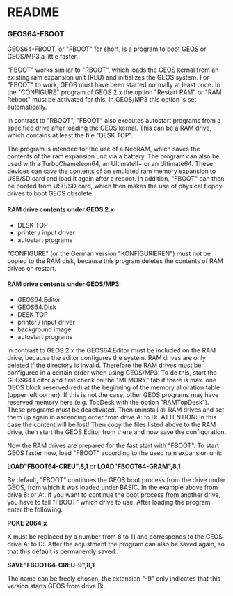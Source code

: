 # README

### GEOS64-FBOOT
GEOS64-FBOOT, or "FBOOT" for short, is a program to boot GEOS or GEOS/MP3 a little faster.

"FBOOT" works similar to "RBOOT", which loads the GEOS kernal from an existing ram expansion unit (REU) and initializes the GEOS system. For "FBOOT" to work, GEOS must have been started normally at least once. In the "CONFIGURE" program of GEOS 2.x the option "Restart RAM" or "RAM Reboot" must be activated for this. In GEOS/MP3 this option is set automatically.

In contrast to "RBOOT", "FBOOT" also executes autostart programs from a specified drive after loading the GEOS kernal. This can be a RAM drive, which contains at least the file "DESK TOP".

The program is intended for the use of a NeoRAM, which saves the contents of the ram expansion unit via a battery.
The program can also be used with a TurboChameleon64, an UltimateII+ or an Ultimate64. These devices can save the contents of an emulated ram memory expansion to USB/SD card and load it again after a reboot.
In addition, "FBOOT" can then be booted from USB/SD card, which then makes the use of physical floppy drives to boot GEOS obsolete.

#### RAM drive contents under GEOS 2.x:
* DESK TOP
* printer / input driver
* autostart programs

"CONFIGURE" (or the German version "KONFIGURIEREN") must not be copied to the RAM disk, because this program deletes the contents of RAM drives on restart.

#### RAM drive contents under GEOS/MP3:
* GEOS64.Editor
* GEOS64.Disk
* DESK TOP
* printer / input driver
* background image
* autostart programs

In contrast to GEOS 2.x the GEOS64.Editor must be included on the RAM drive, because the editor configures the system. RAM drives are only deleted if the directory is invalid.
Therefore the RAM drives must be configured in a certain order when using GEOS/MP3:
To do this, start the GEOS64.Editor and first check on the "MEMORY" tab if there is max. one GEOS block reserved(red) at the beginning of the memory allocation table (upper left corner).
If this is not the case, other GEOS programs may have reserved memory here (e.g. TopDesk with the option "RAMTopDesk"). These programs must be deactivated.
Then uninstall all RAM drives and set them up again in ascending order from drive A: to D:. ATTENTION: In this case the content will be lost!
Then copy the files listed above to the RAM drive, then start the GEOS.Editor from there and now save the configuration.

Now the RAM drives are prepared for the fast start with "FBOOT".
To start GEOS faster now, load "FBOOT" according to the used ram expansion unit:

**LOAD"FBOOT64-CREU",8,1**  or  **LOAD"FBOOT64-GRAM",8,1**

By default, "FBOOT" continues the GEOS boot process from the drive under GEOS, from which it was loaded under BASIC. In the example above from drive 8: or A:.
If you want to continue the boot process from another drive, you have to tell "FBOOT" which drive to use. After loading the program enter the following:

**POKE 2064,x**

X must be replaced by a number from 8 to 11 and corresponds to the GEOS drive A: to D:. After the adjustment the program can also be saved again, so that this default is permanently saved.

**SAVE"FBOOT64-CREU-9",8,1**

The name can be freely chosen, the extension "-9" only indicates that this version starts GEOS from drive B:.
